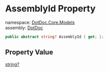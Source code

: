 ﻿# AssemblyId Property

namespace: [DotDoc\.Core\.Models](../../DotDoc.Core.Models.md)<br />
assembly: [DotDoc](../../../DotDoc.md)



```csharp
public abstract string? AssemblyId { get; };
```

## Property Value

[string?](https://docs.microsoft.com/ja-jp/dotnet/api/System.String)

